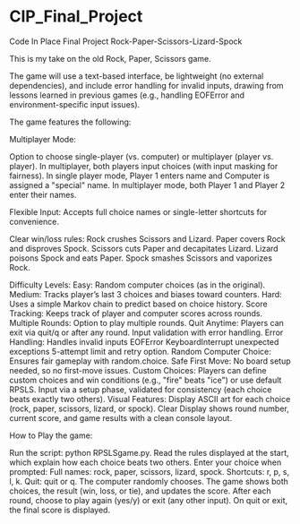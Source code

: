 # CIP_Final_Project
Code In Place Final Project
Rock-Paper-Scissors-Lizard-Spock

This is my take on the old Rock, Paper, Scissors game.

The game will use a text-based interface, be lightweight (no external dependencies), and include error handling for invalid inputs, drawing from lessons learned in previous games (e.g., handling EOFError and environment-specific input issues).

The game features the following:

Multiplayer Mode:

Option to choose single-player (vs. computer) or multiplayer (player vs. player).
In multiplayer, both players input choices (with input masking for fairness).
In single player mode, Player 1 enters name and Computer is assigned a "special" name.
In multiplayer mode, both Player 1 and Player 2 enter their names.

Flexible Input: Accepts full choice names or single-letter shortcuts for convenience.

Clear win/loss rules:
  Rock crushes Scissors and Lizard.
  Paper covers Rock and disproves Spock.
  Scissors cuts Paper and decapitates Lizard.
  Lizard poisons Spock and eats Paper.
  Spock smashes Scissors and vaporizes Rock.

Difficulty Levels:
Easy: Random computer choices (as in the original).
    Medium: Tracks player’s last 3 choices and biases toward counters.
    Hard: Uses a simple Markov chain to predict based on choice history.
Score Tracking: Keeps track of player and computer scores across rounds.
Multiple Rounds: Option to play multiple rounds.
Quit Anytime: Players can exit via quit/q or after any round.
Input validation with error handling.
Error Handling:
    Handles invalid inputs
    EOFError
    KeyboardInterrupt
    unexpected exceptions
    5-attempt limit and retry option.
Random Computer Choice: Ensures fair gameplay with random.choice.
Safe First Move: No board setup needed, so no first-move issues.
Custom Choices:
    Players can define custom choices and win conditions (e.g., "fire" beats "ice") or use default RPSLS.
    Input via a setup phase, validated for consistency (each choice beats exactly two others).
Visual Features:
    Display ASCII art for each choice (rock, paper, scissors, lizard, or spock).
    Clear Display shows round number, current score, and game results with a clean console layout.


How to Play the game:

Run the script: python RPSLSgame.py.
Read the rules displayed at the start, which explain how each choice beats two others.
Enter your choice when prompted:
Full names: rock, paper, scissors, lizard, spock.
Shortcuts: r, p, s, l, k.
Quit: quit or q.
The computer randomly chooses.
The game shows both choices, the result (win, loss, or tie), and updates the score.
After each round, choose to play again (yes/y) or exit (any other input).
On quit or exit, the final score is displayed.





